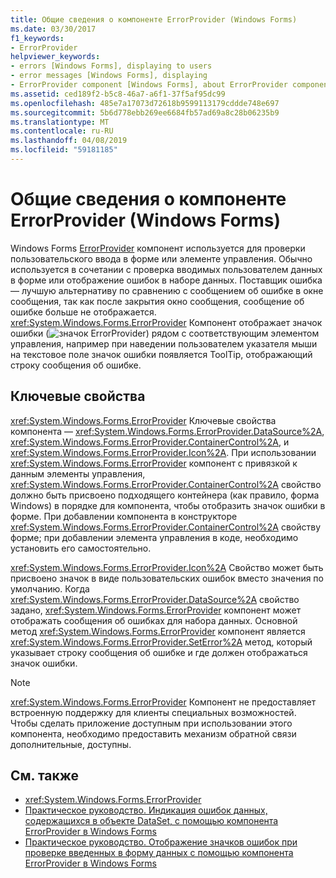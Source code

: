 ```yaml
---
title: Общие сведения о компоненте ErrorProvider (Windows Forms)
ms.date: 03/30/2017
f1_keywords:
- ErrorProvider
helpviewer_keywords:
- errors [Windows Forms], displaying to users
- error messages [Windows Forms], displaying
- ErrorProvider component [Windows Forms], about ErrorProvider component
ms.assetid: ced189f2-b5c8-46a7-a6f1-37f5af95dc99
ms.openlocfilehash: 485e7a17073d72618b9599113179cddde748e697
ms.sourcegitcommit: 5b6d778ebb269ee6684fb57ad69a8c28b06235b9
ms.translationtype: MT
ms.contentlocale: ru-RU
ms.lasthandoff: 04/08/2019
ms.locfileid: "59181185"
---
```

# <a name="errorprovider-component-overview-windows-forms"></a>Общие сведения о компоненте ErrorProvider (Windows Forms)
Windows Forms [ErrorProvider](errorprovider-component-windows-forms.md) компонент используется для проверки пользовательского ввода в форме или элементе управления. Обычно используется в сочетании с проверка вводимых пользователем данных в форме или отображение ошибок в наборе данных. Поставщик ошибка — лучшую альтернативу по сравнению с сообщением об ошибке в окне сообщения, так как после закрытия окно сообщения, сообщение об ошибке больше не отображается. <xref:System.Windows.Forms.ErrorProvider> Компонент отображает значок ошибки (![значок ErrorProvider](./media/vberrorprovidericon.gif "vbErrorProviderIcon")) рядом с соответствующим элементом управления, например при наведении пользователем указателя мыши на текстовое поле значок ошибки появляется ToolTip, отображающий строку сообщения об ошибке.  
  
## <a name="key-properties"></a>Ключевые свойства  
 <xref:System.Windows.Forms.ErrorProvider> Ключевые свойства компонента — <xref:System.Windows.Forms.ErrorProvider.DataSource%2A>, <xref:System.Windows.Forms.ErrorProvider.ContainerControl%2A>, и <xref:System.Windows.Forms.ErrorProvider.Icon%2A>. При использовании <xref:System.Windows.Forms.ErrorProvider> компонент с привязкой к данным элементы управления, <xref:System.Windows.Forms.ErrorProvider.ContainerControl%2A> свойство должно быть присвоено подходящего контейнера (как правило, форма Windows) в порядке для компонента, чтобы отобразить значок ошибки в форме. При добавлении компонента в конструкторе <xref:System.Windows.Forms.ErrorProvider.ContainerControl%2A> свойству форме; при добавлении элемента управления в коде, необходимо установить его самостоятельно.  
  
 <xref:System.Windows.Forms.ErrorProvider.Icon%2A> Свойство может быть присвоено значок в виде пользовательских ошибок вместо значения по умолчанию. Когда <xref:System.Windows.Forms.ErrorProvider.DataSource%2A> свойство задано, <xref:System.Windows.Forms.ErrorProvider> компонент может отображать сообщения об ошибках для набора данных. Основной метод <xref:System.Windows.Forms.ErrorProvider> компонент является <xref:System.Windows.Forms.ErrorProvider.SetError%2A> метод, который указывает строку сообщения об ошибке и где должен отображаться значок ошибки.  
  
> [!NOTE]
>  <xref:System.Windows.Forms.ErrorProvider> Компонент не предоставляет встроенную поддержку для клиенты специальных возможностей. Чтобы сделать приложение доступным при использовании этого компонента, необходимо предоставить механизм обратной связи дополнительные, доступны.  
  
## <a name="see-also"></a>См. также

- <xref:System.Windows.Forms.ErrorProvider>
- [Практическое руководство. Индикация ошибок данных, содержащихся в объекте DataSet, с помощью компонента ErrorProvider в Windows Forms](view-errors-within-a-dataset-with-wf-errorprovider-component.md)
- [Практическое руководство. Отображение значков ошибок при проверке введенных в форму данных с помощью компонента ErrorProvider в Windows Forms](display-error-icons-for-form-validation-with-wf-errorprovider.md)
